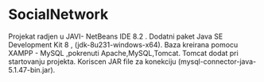 # SocialNetwork
Projekat radjen u JAVI- NetBeans IDE  8.2 .
Dodatni paket Java SE Development Kit 8 , (jdk-8u231-windows-x64).
Baza kreirana pomocu XAMPP - MySQL ,pokrenuti Apache,MySQL,Tomcat.
Tomcat dodat pri startovanju projekta.
Koriscen JAR file za konekciju (mysql-connector-java-5.1.47-bin.jar).

